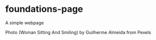 # foundations-page
A simple webpage 

Photo (Woman Sitting And Smiling) by Guilherme Almeida from Pexels